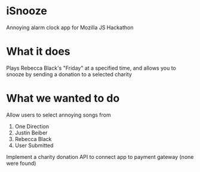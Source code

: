 iSnooze
=======

Annoying alarm clock app for Mozilla JS Hackathon

What it does
======

Plays Rebecca Black's "Friday" at a specified time, and allows you to snooze by sending a donation to a selected charity

What we wanted to do
======

Allow users to select annoying songs from
1) One Direction
2) Justin Beiber
3) Rebecca Black
4) User Submitted

Implement a charity donation API to connect app to payment gateway (none were found)
